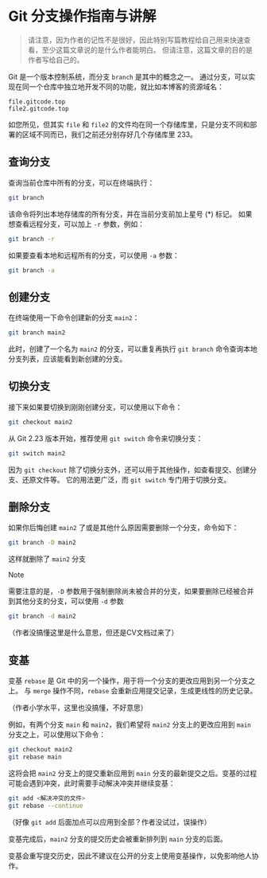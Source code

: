 # Git 分支操作指南与讲解

> 请注意，因为作者的记性不是很好，因此特别写篇教程给自己用来快速查看，至少这篇文章说的是什么作者能明白。
但请注意，这篇文章的目的是作者写给自己的。

Git 是一个版本控制系统，而分支 `branch` 是其中的概念之一。
通过分支，可以实现在同一个仓库中独立地开发不同的功能，就比如本博客的资源域名：

```
file.gitcode.top
file2.gitcode.top
```

如您所见，但其实 `file` 和 `file2` 的文件均在同一个存储库里，只是分支不同和部署的区域不同而已，我们之前还分别存好几个存储库里 233。

## 查询分支
查询当前仓库中所有的分支，可以在终端执行：

```bash
git branch
```

该命令将列出本地存储库的所有分支，并在当前分支前加上星号 (*) 标记。
如果想查看远程分支，可以加上 `-r` 参数，例如：

```bash
git branch -r
```

如果要查看本地和远程所有的分支，可以使用 `-a` 参数：

```bash
git branch -a
```

## 创建分支
在终端使用一下命令创建新的分支 `main2`：

```bash
git branch main2
```

此时，创建了一个名为 `main2` 的分支，可以重复再执行 `git branch` 命令查询本地分支列表，应该能看到新创建的分支。

## 切换分支
接下来如果要切换到刚刚创建分支，可以使用以下命令：

```bash
git checkout main2
```

从 Git 2.23 版本开始，推荐使用 `git switch` 命令来切换分支：

```bash
git switch main2
```

因为 `git checkout` 除了切换分支外，还可以用于其他操作，如查看提交、创建分支、还原文件等。
它的用法更广泛，而 `git switch` 专门用于切换分支。

## 删除分支
如果你后悔创建 `main2` 了或是其他什么原因需要删除一个分支，命令如下：

```bash
git branch -D main2
```

这样就删除了 `main2` 分支

> [!NOTE]
> 需要注意的是，`-D` 参数用于强制删除尚未被合并的分支，如果要删除已经被合并到其他分支的分支，可以使用 `-d` 参数

```bash
git branch -d main2
```

（作者没搞懂这里是什么意思，但还是CV文档过来了）

## 变基
变基 `rebase` 是 Git 中的另一个操作，用于将一个分支的更改应用到另一个分支之上。
与 `merge` 操作不同，`rebase` 会重新应用提交记录，生成更线性的历史记录。

（作者小学水平，这里也没搞懂，不好意思）

例如，有两个分支 `main` 和 `main2`，我们希望将 `main2` 分支上的更改应用到 `main` 分支之上，可以使用以下命令：

```bash
git checkout main2
git rebase main
```

这将会把 `main2` 分支上的提交重新应用到 `main` 分支的最新提交之后。变基的过程可能会遇到冲突，此时需要手动解决冲突并继续变基：

```bash
git add <解决冲突的文件>
git rebase --continue
```

（好像 `git add` 后面加点可以应用到全部？作者没试过，误操作）

变基完成后，`main2` 分支的提交历史会被重新排列到 `main` 分支的后面。

变基会重写提交历史，因此不建议在公开的分支上使用变基操作，以免影响他人协作。
